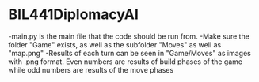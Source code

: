 # BIL441DiplomacyAI
-main.py is the main file that the code should be run from.
-Make sure the folder "Game" exists, as well as the subfolder "Moves" as well as "map.png"
-Results of each turn can be seen in "Game/Moves" as images with .png format. Even numbers are results of build phases of the game while odd numbers are results of the move phases
